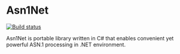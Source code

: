 # Asn1Net

[![Build status](https://ci.appveyor.com/api/projects/status/gblxutlpdg1jugb3?svg=true)](https://ci.appveyor.com/project/asn1net/asn1net)

Asn1Net is portable library written in C# that enables convenient yet powerful ASN.1 processing in .NET environment.
